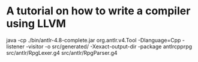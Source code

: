 # A tutorial on how to write a compiler using LLVM


java -cp ./bin/antlr-4.8-complete.jar org.antlr.v4.Tool -Dlanguage=Cpp -listener -visitor -o src/generated/ -Xexact-output-dir -package antlrcpprpg src/antlr/RpgLexer.g4 src/antlr/RpgParser.g4
